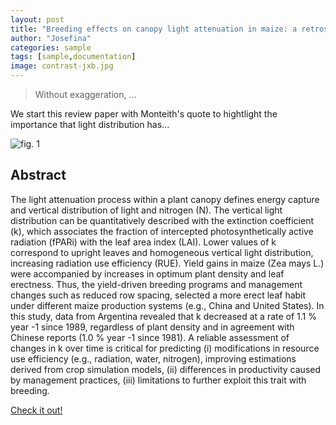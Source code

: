 ```yaml
---
layout: post
title: "Breeding effects on canopy light attenuation in maize: a retrospective and prospective analysis - JxB"
author: "Josefina"
categories: sample
tags: [sample,documentation]
image: contrast-jxb.jpg
---
```


> Without exaggeration, ...


We start this review paper with Monteith's quote to hightlight the importance that light distribution has...

![fig. 1](https://github.com/jlacasa/jlacasa.github.io/blob/gh-pages/assets/img/jxb-fig1.png?raw=true)

## Abstract

The light attenuation process within a plant canopy defines energy capture and vertical distribution of light and nitrogen (N). The vertical light distribution can be quantitatively described with the extinction coefficient (k), which associates the fraction of intercepted photosynthetically active radiation (fPARi) with the leaf area index (LAI). Lower values of k correspond to upright leaves and homogeneous vertical light distribution, increasing radiation use efficiency (RUE). Yield gains in maize (Zea mays L.) were accompanied by increases in optimum plant density and leaf erectness. Thus, the yield-driven breeding programs and management changes such as reduced row spacing, selected a more erect leaf habit under different maize production systems (e.g., China and United States). In this study, data from Argentina revealed that k decreased at a rate of 1.1 % year -1 since 1989, regardless of plant density and in agreement with Chinese reports (1.0 % year -1 since 1981). A reliable assessment of changes in k over time is critical for predicting (i) modifications in resource use efficiency (e.g., radiation, water, nitrogen), improving estimations derived from crop simulation models, (ii) differences in productivity caused by management practices, (iii) limitations to further exploit this trait with breeding.

[Check it out!](https://academic.oup.com/jxb/advance-article-abstract/doi/10.1093/jxb/erab503/6481165)
